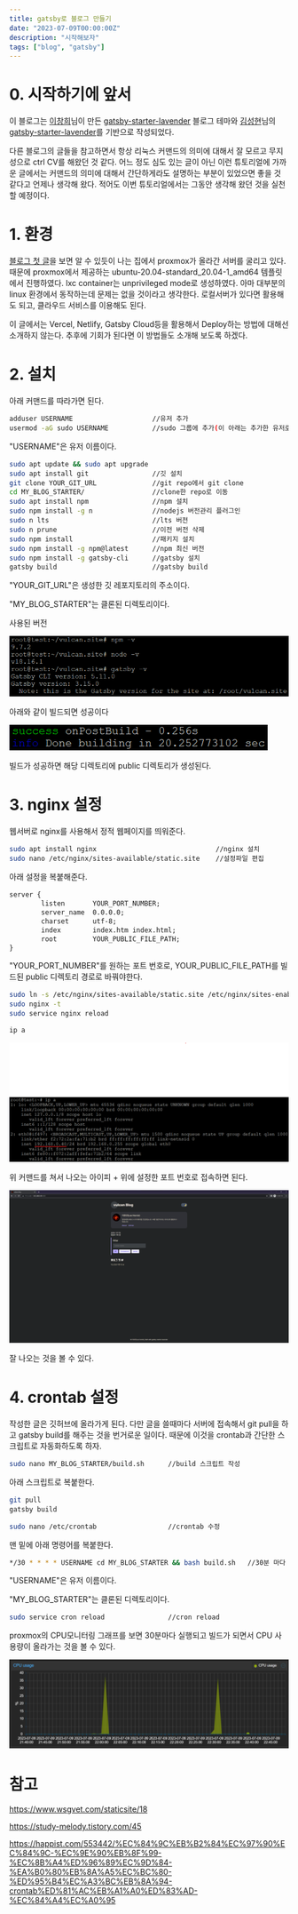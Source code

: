 ```yaml
---
title: gatsby로 블로그 만들기
date: "2023-07-09T00:00:00Z"
description: "시작해보자"
tags: ["blog", "gatsby"]
---
```


# 0. 시작하기에 앞서

이 블로그는 [이창희](https://xo.dev/)님이 만든 [gatsby-starter-lavender](https://github.com/blurfx/gatsby-starter-lavender) 블로그 테마와 [김성현](https://witch.work/)님의 [gatsby-starter-lavender](https://github.com/witch-factory/witch-blog)를 기반으로 작성되었다.

다른 블로그의 글들을 참고하면서 항상 리눅스 커맨드의 의미에 대해서 잘 모르고 무지성으로 ctrl CV를 해왔던 것 같다. 어느 정도 심도 있는 글이 아닌 이런 튜토리얼에 가까운 글에서는 커맨드의 의미에 대해서 간단하게라도 설명하는 부분이 있었으면 좋을 것 같다고 언제나 생각해 왔다. 적어도 이번 튜토리얼에서는 그동안 생각해 왔던 것을 실천할 예정이다.

# 1. 환경

[블로그 첫 글](https://vulcan.site/first_article/)을 보면 알 수 있듯이 나는 집에서 proxmox가 올라간 서버를 굴리고 있다. 때문에 proxmox에서 제공하는 ubuntu-20.04-standard_20.04-1_amd64 템플릿에서 진행하였다. lxc container는 unprivileged mode로 생성하였다. 아마 대부분의 linux 환경에서 동작하는데 문제는 없을 것이라고 생각한다. 로컬서버가 있다면 활용해도 되고, 클라우드 서비스를 이용해도 된다.

이 글에서는 Vercel, Netlify, Gatsby Cloud등을 활용해서 Deploy하는 방법에 대해선 소개하지 않는다. 추후에 기회가 된다면 이 방법들도 소개해 보도록 하겠다.

# 2. 설치

아래 커맨드를 따라가면 된다.

```sh
adduser USERNAME                    //유저 추가
usermod -aG sudo USERNAME           //sudo 그룹에 추가(이 아래는 추가한 유저로 진행)
```
"USERNAME"은 유저 이름이다.
```sh
sudo apt update && sudo apt upgrade
sudo apt install git                //깃 설치
git clone YOUR_GIT_URL              //git repo에서 git clone
cd MY_BLOG_STARTER/                 //clone한 repo로 이동
sudo apt install npm                //npm 설치
sudo npm install -g n               //nodejs 버전관리 플러그인
sudo n lts                          //lts 버전
sudo n prune                        //이전 버전 삭제
sudo npm install                    //패키지 설치
sudo npm install -g npm@latest      //npm 최신 버전
sudo npm install -g gatsby-cli      //gatsby 설치
gatsby build                        //gatsby build
```
"YOUR_GIT_URL"은 생성한 깃 레포지토리의 주소이다.

"MY_BLOG_STARTER"는 클론된 디렉토리이다.

사용된 버전

![version](./version.png)

아래와 같이 빌드되면 성공이다

![build-sucsess](./build.png)

빌드가 성공하면 해당 디렉토리에 public 디렉토리가 생성된다.

# 3. nginx 설정

웹서버로 nginx를 사용해서 정적 웹페이지를 띄워준다.

```sh
sudo apt install nginx                              //nginx 설치
sudo nano /etc/nginx/sites-available/static.site    //설정파일 편집
```
아래 설정을 복붙해준다.
```nginx
server {
        listen       YOUR_PORT_NUMBER;
        server_name  0.0.0.0;
        charset      utf-8;
        index        index.htm index.html;
        root         YOUR_PUBLIC_FILE_PATH;
}
```
"YOUR_PORT_NUMBER"를 원하는 포트 번호로, YOUR_PUBLIC_FILE_PATH를 빌드된 public 디렉토리 경로로 바꿔야한다.
```sh
sudo ln -s /etc/nginx/sites-available/static.site /etc/nginx/sites-enabled/     //링크
sudo nginx -t                                                                   //테스트
sudo service nginx reload                                                       //nginx reload
```
```sh
ip a
```
![ip](./ip.png)

위 커맨드를 쳐서 나오는 아이피 + 위에 설정한 포트 번호로 접속하면 된다.

![result](./result.png)

잘 나오는 것을 볼 수 있다.

# 4. crontab 설정

작성한 글은 깃허브에 올라가게 된다. 다만 글을 쓸때마다 서버에 접속해서 git pull을 하고 gatsby build를 해주는 것을 번거로운 일이다. 때문에 이것을 crontab과 간단한 스크립트로 자동화하도록 하자.

```sh
sudo nano MY_BLOG_STARTER/build.sh      //build 스크립트 작성
```
아래 스크립트로 복붙한다.
```sh
git pull
gatsby build
```
```sh
sudo nano /etc/crontab                  //crontab 수정
```
맨 밑에 아래 명령어를 복붙한다.
```sh
*/30 * * * * USERNAME cd MY_BLOG_STARTER && bash build.sh   //30분 마다 실행된다.
```
"USERNAME"은 유저 이름이다.

"MY_BLOG_STARTER"는 클론된 디렉토리이다.
```sh
sudo service cron reload                //cron reload
```

proxmox의 CPU모니터링 그래프를 보면 30분마다 실행되고 빌드가 되면서 CPU 사용량이 올라가는 것을 볼 수 있다.

![graph](./proxmox-cpu-graph.png)

# 참고

https://www.wsgvet.com/staticsite/18

https://study-melody.tistory.com/45

https://happist.com/553442/%EC%84%9C%EB%B2%84%EC%97%90%EC%84%9C-%EC%9E%90%EB%8F%99-%EC%8B%A4%ED%96%89%EC%9D%84-%EA%B0%80%EB%8A%A5%EC%BC%80-%ED%95%B4%EC%A3%BC%EB%8A%94-crontab%ED%81%AC%EB%A1%A0%ED%83%AD-%EC%84%A4%EC%A0%95